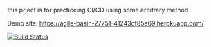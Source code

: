 this prject is for practiceing CI/CD using some arbitrary method

Demo site: https://agile-basin-27751-41243cf85e69.herokuapp.com/

[![Build Status](https://app.travis-ci.com/taric49/myDemoApp.svg?token=BC2a7H7xEqL7B2Z7gypR&branch=master)](https://app.travis-ci.com/taric49/myDemoApp)